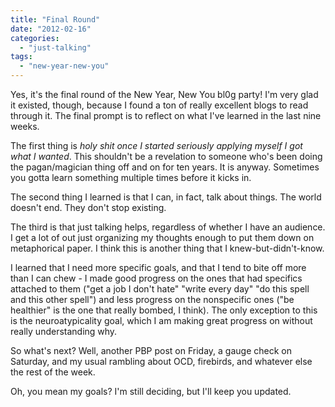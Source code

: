 ```yaml
---
title: "Final Round"
date: "2012-02-16"
categories: 
  - "just-talking"
tags: 
  - "new-year-new-you"
---
```


Yes, it's the final round of the New Year, New You bl0g party! I'm very glad it existed, though, because I found a ton of really excellent blogs to read through it. The final prompt is to reflect on what I've learned in the last nine weeks.

The first thing is _holy shit once I started seriously applying myself I got what I wanted_. This shouldn't be a revelation to someone who's been doing the pagan/magician thing off and on for ten years. It is anyway. Sometimes you gotta learn something multiple times before it kicks in.

The second thing I learned is that I can, in fact, talk about things. The world doesn't end. They don't stop existing.

The third is that just talking helps, regardless of whether I have an audience. I get a lot of out just organizing my thoughts enough to put them down on metaphorical paper. I think this is another thing that I knew-but-didn't-know.

I learned that I need more specific goals, and that I tend to bite off more than I can chew - I made good progress on the ones that had specifics attached to them ("get a job I don't hate" "write every day" "do this spell and this other spell") and less progress on the nonspecific ones ("be healthier" is the one that really bombed, I think). The only exception to this is the neuroatypicality goal, which I am making great progress on without really understanding why.

So what's next? Well, another PBP post on Friday, a gauge check on Saturday, and my usual rambling about OCD, firebirds, and whatever else the rest of the week.

Oh, you mean my goals? I'm still deciding, but I'll keep you updated.
